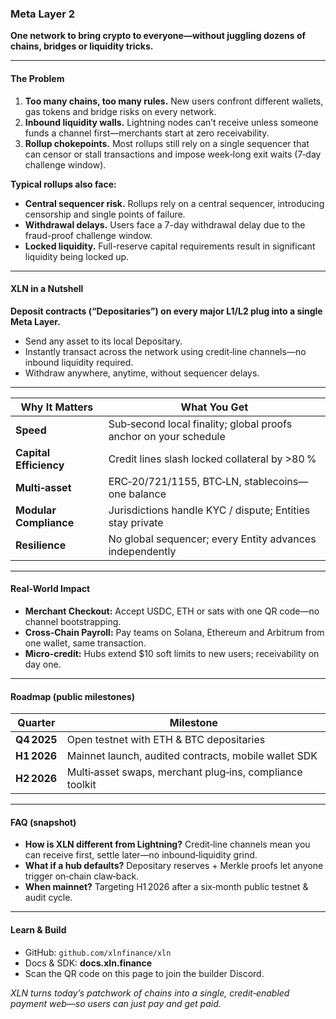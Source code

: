 ### Meta Layer 2

**One network to bring crypto to everyone—without juggling dozens of chains, bridges or liquidity tricks.**

---

#### The Problem

1. **Too many chains, too many rules.** New users confront different wallets, gas tokens and bridge risks on every network.
2. **Inbound liquidity walls.** Lightning nodes can’t receive unless someone funds a channel first—merchants start at zero receivability.
3. **Rollup chokepoints.** Most rollups still rely on a single sequencer that can censor or stall transactions and impose week‑long exit waits (7‑day challenge window).

**Typical rollups also face:**

- **Central sequencer risk.** Rollups rely on a central sequencer, introducing censorship and single points of failure.
- **Withdrawal delays.** Users face a 7-day withdrawal delay due to the fraud-proof challenge window.
- **Locked liquidity.** Full-reserve capital requirements result in significant liquidity being locked up.

---

#### XLN in a Nutshell

**Deposit contracts (“Depositaries”) on every major L1/L2 plug into a single Meta Layer.**

- Send any asset to its local Depositary.
- Instantly transact across the network using credit‑line channels—no inbound liquidity required.
- Withdraw anywhere, anytime, without sequencer delays.

---

| **Why It Matters**     | **What You Get**                                                 |
| ---------------------- | ---------------------------------------------------------------- |
| **Speed**              | Sub‑second local finality; global proofs anchor on your schedule |
| **Capital Efficiency** | Credit lines slash locked collateral by >80 %                    |
| **Multi‑asset**        | ERC‑20/721/1155, BTC‑LN, stablecoins—one balance                 |
| **Modular Compliance** | Jurisdictions handle KYC / dispute; Entities stay private        |
| **Resilience**         | No global sequencer; every Entity advances independently         |

---

#### Real‑World Impact

- **Merchant Checkout:** Accept USDC, ETH or sats with one QR code—no channel bootstrapping.
- **Cross‑Chain Payroll:** Pay teams on Solana, Ethereum and Arbitrum from one wallet, same transaction.
- **Micro‑credit:** Hubs extend $10 soft limits to new users; receivability on day one.

---

#### Roadmap (public milestones)

| Quarter     | Milestone                                                |
| ----------- | -------------------------------------------------------- |
| **Q4 2025** | Open testnet with ETH & BTC depositaries                 |
| **H1 2026** | Mainnet launch, audited contracts, mobile wallet SDK     |
| **H2 2026** | Multi‑asset swaps, merchant plug‑ins, compliance toolkit |

---

#### FAQ (snapshot)

- **How is XLN different from Lightning?** Credit‑line channels mean you can receive first, settle later—no inbound‑liquidity grind.
- **What if a hub defaults?** Depositary reserves + Merkle proofs let anyone trigger on‑chain claw‑back.
- **When mainnet?** Targeting H1 2026 after a six‑month public testnet & audit cycle.

---

#### Learn & Build

- GitHub: `github.com/xlnfinance/xln`
- Docs & SDK: **docs.xln.finance**
- Scan the QR code on this page to join the builder Discord.

_XLN turns today’s patchwork of chains into a single, credit‑enabled payment web—so users can just pay and get paid._
